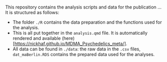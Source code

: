 # 

This repository contains the analysis scripts and data for the publication ...
It is structured as follows:
- The folder `./R` contains the data preparation and the functions used for the analysis.
- This is all put together in the `analysis.qmd` file. It is automatically rendered and available (here)[https://nickhaf.github.io/MDMA_Psychedelics_meta/].
- All data can be found in `./data`: the raw data in the `.csv` files, `dat_maBerlin.RDS` contains the prepared data used for the analyses.  
